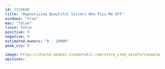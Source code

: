 ```yaml
---
id: 2159680
title: "Hypnotizing Beautiful Sisters Who Piss Me Off"
windows: "true"
mac: "false"
linux: false
positive: 0
negative: 0
estimated_owners: "0 - 20000"
peak_ccu: 0

image: https://shared.akamai.steamstatic.com/store_item_assets/steam/apps/2159680/header.jpg?t=1668307030
opinions:
---
```

